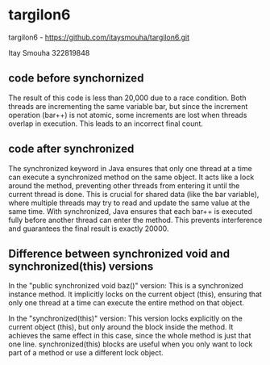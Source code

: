 # targilon6

targilon6 - https://github.com/itaysmouha/targilon6.git

Itay Smouha 322819848


## code before synchornized

The result of this code is less than 20,000 due to a race condition. Both threads are incrementing the same variable bar, but since the increment operation (bar++) is not atomic, some increments are lost when
threads overlap in execution. This leads to an incorrect final count.

## code after synchronized

The synchronized keyword in Java ensures that only one thread at a time can execute a synchronized method on the same object. It acts like a lock around the method, preventing other threads from entering it until 
the current thread is done.
This is crucial for shared data (like the bar variable), where multiple threads may try to read and update the same value at the same time.
With synchronized, Java ensures that each bar++ is executed fully before another thread can enter the method.
This prevents interference and guarantees the final result is exactly 20000.

## Difference between synchronized void and synchronized(this) versions

In the "public synchronized void baz()" version:
This is a synchronized instance method. It implicitly locks on the current object (this), ensuring that only one thread at a time can execute the entire method on that object.

In the "synchronized(this)" version:
This version locks explicitly on the current object (this), but only around the block inside the method. It achieves the same effect in this case, since the whole method is just that one line.
synchronized(this) blocks are useful when you only want to lock part of a method or use a different lock object.




